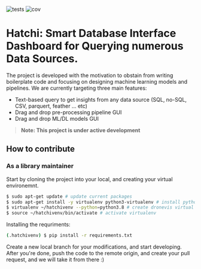 ![tests](https://github.com/ahmedheakl/hatchi/workflows/test/badge.svg)
![cov](https://codecov.io/github/ahmedheakl/hatchi/branch/master/graph/badge.svg)
# Hatchi: Smart Database Interface Dashboard for Querying numerous Data Sources.

The project is developed with the motivation to obstain from writing boilerplate code and focusing on designing machine learning models and pipelines. We are currently targeting three main features: 

- Text-based query to get insights from any data source (SQL, no-SQL, CSV, parquert, feather ... etc)
- Drag and drop pre-processing pipeline GUI
- Drag and drop ML/DL models GUI


> **Note: This project is under active development**


## How to contribute

### As a library maintainer
Start by cloning the project into your local, and creating your virtual environemnt. 

```bash
$ sudo apt-get update # update current packages
$ sudo apt-get install -y virtualenv python3-virtualenv # install python virtualenv
$ virtualenv ~/hatchivenv --python=python3.8 # create dronevis virtual env
$ source ~/hatchivenv/bin/activate # activate virtualenv
```


Installing the requriments:

```bash
(.hatchivenv) $ pip install -r requirements.txt
```

Create a new local branch for your modifications, and start developing. After you're done, push the code to the remote origin, and create your pull request, and we will take it from there :)
